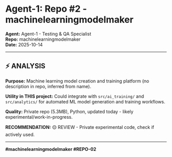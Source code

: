 # Agent-1: Repo #2 - machinelearningmodelmaker

**Agent:** Agent-1 - Testing & QA Specialist  
**Repo:** machinelearningmodelmaker  
**Date:** 2025-10-14

---

## ⚡ ANALYSIS

**Purpose:** Machine learning model creation and training platform (no description in repo, inferred from name).

**Utility in THIS project:** Could integrate with `src/ai_training/` and `src/analytics/` for automated ML model generation and training workflows.

**Quality:** Private repo (5.3MB), Python, updated today - likely experimental/work-in-progress.

**RECOMMENDATION:** 🟡 REVIEW - Private experimental code, check if actively used.

---

**#machinelearningmodelmaker #REPO-02**


